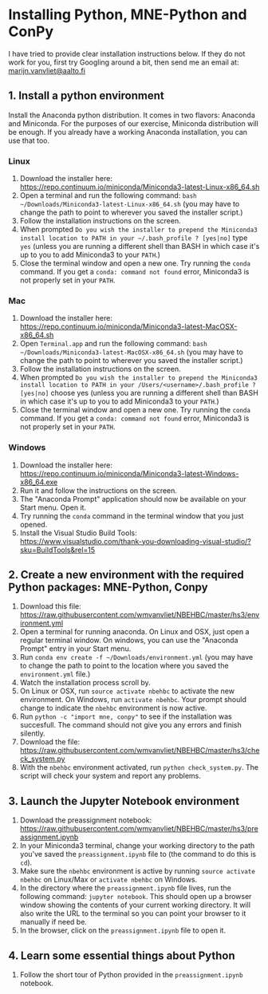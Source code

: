 # Installing Python, MNE-Python and ConPy

I have tried to provide clear installation instructions below. If they do not work for you, first try Googling around a bit, then send me an email at: marijn.vanvliet@aalto.fi 

## 1. Install a python environment

Install the Anaconda python distribution. It comes in two flavors: Anaconda and Miniconda. For the purposes of our exercise, Miniconda distribution will be enough. If you already have a working Anaconda installation, you can use that too.
 
### Linux

1. Download the installer here: https://repo.continuum.io/miniconda/Miniconda3-latest-Linux-x86_64.sh
1. Open a terminal and run the following command: `bash ~/Downloads/Miniconda3-latest-Linux-x86_64.sh` (you may have to change the path to point to wherever you saved the installer script.)
1. Follow the installation instructions on the screen.
1. When prompted `Do you wish the installer to prepend the Miniconda3 install location to PATH in your ~/.bash_profile ? [yes|no]` type `yes` (unless you are running a different shell than BASH in which case it's up to you to add Miniconda3 to your `PATH`.)
1. Close the terminal window and open a new one. Try running the `conda` command. If you get a `conda: command not found` error, Miniconda3 is not properly set in your `PATH`. 

### Mac

1. Download the installer here: https://repo.continuum.io/miniconda/Miniconda3-latest-MacOSX-x86_64.sh
1. Open `Terminal.app` and run the following command: `bash ~/Downloads/Miniconda3-latest-MacOSX-x86_64.sh` (you may have to change the path to point to wherever you saved the installer script.)
1. Follow the installation instructions on the screen.
1. When prompted `Do you wish the installer to prepend the Miniconda3 install location to PATH in your /Users/<username>/.bash_profile ? [yes|no]` choose yes (unless you are running a different shell than BASH in which case it's up to you to add Miniconda3 to your `PATH`.)
1. Close the terminal window and open a new one. Try running the `conda` command. If you get a `conda: command not found` error, Miniconda3 is not properly set in your `PATH`. 

### Windows

1. Download the installer here: https://repo.continuum.io/miniconda/Miniconda3-latest-Windows-x86_64.exe
1. Run it and follow the instructions on the screen.
1. The "Anaconda Prompt" application should now be available on your Start menu. Open it.
1. Try running the `conda` command in the terminal window that you just opened.
1. Install the Visual Studio Build Tools: https://www.visualstudio.com/thank-you-downloading-visual-studio/?sku=BuildTools&rel=15


## 2. Create a new environment with the required Python packages: MNE-Python, Conpy

1. Download this file: https://raw.githubusercontent.com/wmvanvliet/NBEHBC/master/hs3/environment.yml
1. Open a terminal for running anaconda. On Linux and OSX, just open a regular terminal window. On windows, you can use the "Anaconda Prompt" entry in your Start menu. 
1. Run `conda env create -f ~/Downloads/environment.yml` (you may have to change the path to point to the location where you saved the `environment.yml` file.)
1. Watch the installation process scroll by.
1. On Linux or OSX, run `source activate nbehbc` to activate the new environment. On Windows, run `activate nbehbc`. Your prompt should change to indicate the `nbehbc` environment is now active.
1. Run `python -c "import mne, conpy"` to see if the installation was succesfull. The command should not give you any errors and finish silently.
1. Download the file: https://raw.githubusercontent.com/wmvanvliet/NBEHBC/master/hs3/check_system.py
1. With the `nbehbc` environment activated, run `python check_system.py`. The script will check your system and report any problems.


## 3. Launch the Jupyter Notebook environment

1. Download the preassignment notebook: https://raw.githubusercontent.com/wmvanvliet/NBEHBC/master/hs3/preassignment.ipynb
1. In your Miniconda3 terminal, change your working directory to the path you've saved the `preassignment.ipynb` file to (the command to do this is `cd`).
1. Make sure the `nbehbc` environment is active by running `source activate nbehbc` on Linux/Max or `activate nbehbc` on Windows.
1. In the directory where the `preassignment.ipynb` file lives, run the following command: `jupyter notebook`. This should open up a browser window showing the contents of your current working directory. It will also write the URL to the terminal so you can point your browser to it manually if need be.
1. In the browser, click on the `preassignment.ipynb` file to open it.


## 4. Learn some essential things about Python

1. Follow the short tour of Python provided in the `preassignment.ipynb` notebook.
